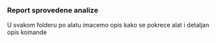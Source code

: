 ### Report sprovedene analize

U svakom folderu po alatu imacemo opis kako se pokrece alat i detaljan opis komande